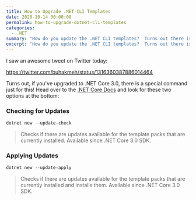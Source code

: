 ```yaml
---
title: How to Upgrade .NET CLI Templates
date: 2020-10-14 00:00:00
permalink: how-to-upgrade-dotnet-cli-templates
categories:
  - .NET
summary: "How do you update the .NET CLI templates?  Turns out there is a command just for you!"
excerpt: "How do you update the .NET CLI templates?  Turns out there is a command just for you!"
---
```


I saw an awesome tweet on Twitter today:

https://twitter.com/buhakmeh/status/1316360387886014464

Turns out, if you've upgraded to .NET Core 3.0, there is a special command just for this!  Head over to the [.NET Core Docs](https://docs.microsoft.com/en-us/dotnet/core/tools/dotnet-new?WT.mc_id=DOP-MVP-4029061) and look for these two options at the bottom:

### Checking for Updates  

```powershell
dotnet new --update-check
```

> Checks if there are updates available for the template packs that are currently installed. Available since .NET Core 3.0 SDK.

### Applying Updates  

```powershell
dotnet new --update-apply
```

> Checks if there are updates available for the template packs that are currently installed and installs them. Available since .NET Core 3.0 SDK.

